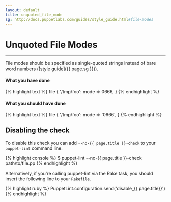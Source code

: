 ```yaml
---
layout: default
title: unquoted_file_mode
sg: http://docs.puppetlabs.com/guides/style_guide.html#file-modes
---
```


# Unquoted File Modes

---

File modes should be specified as single-quoted strings instead of
bare word numbers ([style guide]({{ page.sg }})).

#### What you have done
{% highlight text %}
file { '/tmp/foo':
  mode => 0666,
}
{% endhighlight %}

#### What you should have done
{% highlight text %}
file { '/tmp/foo':
  mode => '0666',
}
{% endhighlight %}

## Disabling the check

To disable this check you can add `--no-{{ page.title }}-check` to your
`puppet-lint` command line.

{% highlight console %}
$ puppet-lint --no-{{ page.title }}-check path/to/file.pp
{% endhighlight %}

Alternatively, if you're calling puppet-lint via the Rake task, you should
insert the following line to your `Rakefile`.

{% highlight ruby %}
PuppetLint.configuration.send('disable_{{ page.title}}')
{% endhighlight %}
